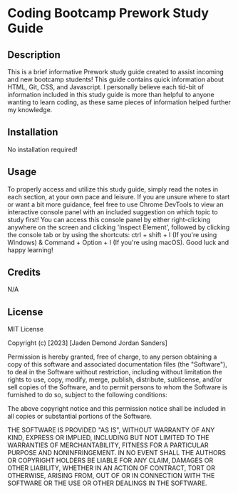 # Coding Bootcamp Prework Study Guide

## Description
This is a brief informative Prework study guide created to assist incoming and new bootcamp students! This guide contains quick information about HTML, Git, CSS, and Javascript. I personally believe each tid-bit of information included in this study guide is more than helpful to anyone wanting to learn coding, as these same pieces of information helped further my knowledge.

## Installation

No installation required!

## Usage

To properly access and utilize this study guide, simply read the notes in each section, at your own pace and leisure. If you are unsure where to start or want a bit more guidance, feel free to use Chrome DevTools to view an interactive console panel with an included suggestion on which topic to study first! You can access this console panel by either right-clicking anywhere on the screen and clicking 'Inspect Element', followed by clicking the console tab or by using the shortcuts: ctrl + shift + I (If you're using Windows) & Command + Option + I (If you're using macOS). Good luck and happy learning!

## Credits

N/A

## License

MIT License

Copyright (c) [2023] [Jaden Demond Jordan Sanders]

Permission is hereby granted, free of charge, to any person obtaining a copy
of this software and associated documentation files (the "Software"), to deal
in the Software without restriction, including without limitation the rights
to use, copy, modify, merge, publish, distribute, sublicense, and/or sell
copies of the Software, and to permit persons to whom the Software is
furnished to do so, subject to the following conditions:

The above copyright notice and this permission notice shall be included in all
copies or substantial portions of the Software.

THE SOFTWARE IS PROVIDED "AS IS", WITHOUT WARRANTY OF ANY KIND, EXPRESS OR
IMPLIED, INCLUDING BUT NOT LIMITED TO THE WARRANTIES OF MERCHANTABILITY,
FITNESS FOR A PARTICULAR PURPOSE AND NONINFRINGEMENT. IN NO EVENT SHALL THE
AUTHORS OR COPYRIGHT HOLDERS BE LIABLE FOR ANY CLAIM, DAMAGES OR OTHER
LIABILITY, WHETHER IN AN ACTION OF CONTRACT, TORT OR OTHERWISE, ARISING FROM,
OUT OF OR IN CONNECTION WITH THE SOFTWARE OR THE USE OR OTHER DEALINGS IN THE
SOFTWARE.